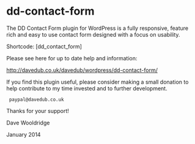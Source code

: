 dd-contact-form
===============

The DD Contact Form plugin for WordPress is a fully responsive, feature rich and easy to use contact form designed with a focus on usability.

Shortcode: [dd_contact_form]

Please see here for up to date help and information:

http://davedub.co.uk/davedub/wordpress/dd-contact-form/

If you find this plugin useful, please consider making a small donation to help contribute to my time invested and to further development.

     paypal@davedub.co.uk

Thanks for your support!

Dave Wooldridge

January 2014
